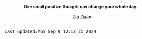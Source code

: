 
<div align="center"><b><span>One small positive thought can change your whole day.</span></b><br><br><i> - Zig Ziglar</i></div>
<br><br><kbd>Last updated:Mon Sep  9 12:13:15 2024</kbd>